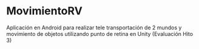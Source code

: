 # MovimientoRV
Aplicación en Android para realizar tele transportación de 2 mundos y movimiento de objetos utilizando punto de retina en Unity (Evaluación Hito 3)
